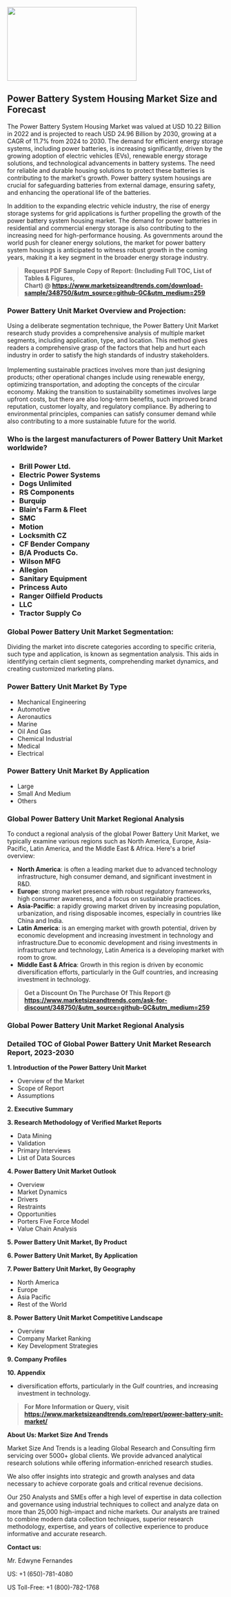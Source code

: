 <p><img class="alignnone size-medium wp-image-20088" src="https://ffe5etoiles.com/wp-content/uploads/2024/12/MST1-300x171.png" alt="" width="300" height="171" /></p><h2>Power Battery System Housing Market Size and Forecast</h2><p>The Power Battery System Housing Market was valued at USD 10.22 Billion in 2022 and is projected to reach USD 24.96 Billion by 2030, growing at a CAGR of 11.7% from 2024 to 2030. The demand for efficient energy storage systems, including power batteries, is increasing significantly, driven by the growing adoption of electric vehicles (EVs), renewable energy storage solutions, and technological advancements in battery systems. The need for reliable and durable housing solutions to protect these batteries is contributing to the market's growth. Power battery system housings are crucial for safeguarding batteries from external damage, ensuring safety, and enhancing the operational life of the batteries.</p><p>In addition to the expanding electric vehicle industry, the rise of energy storage systems for grid applications is further propelling the growth of the power battery system housing market. The demand for power batteries in residential and commercial energy storage is also contributing to the increasing need for high-performance housing. As governments around the world push for cleaner energy solutions, the market for power battery system housings is anticipated to witness robust growth in the coming years, making it a key segment in the broader energy storage industry.</p></p><blockquote id="" class=""><strong>Request PDF Sample Copy of Report: (Including Full TOC, List of Tables &amp; Figures, Chart)&nbsp;@&nbsp;<strong><a href="https://www.marketsizeandtrends.com/download-sample/348750/&utm_source=github-GC&utm_medium=259" target="_blank">https://www.marketsizeandtrends.com/download-sample/348750/&utm_source=github-GC&utm_medium=259</a></strong></strong></blockquote><h3 id="" class="">Power Battery Unit Market&nbsp;Overview and Projection:</h3><p id="" class="">Using a deliberate segmentation technique, the Power Battery Unit Market research study provides a comprehensive analysis of multiple market segments, including application, type, and location. This method gives readers a comprehensive grasp of the factors that help and hurt each industry in order to satisfy the high standards of industry stakeholders. <br /> <br />Implementing sustainable practices involves more than just designing products; other operational changes include using renewable energy, optimizing transportation, and adopting the concepts of the circular economy. Making the transition to sustainability sometimes involves large upfront costs, but there are also long-term benefits, such improved brand reputation, customer loyalty, and regulatory compliance. By adhering to environmental principles, companies can satisfy consumer demand while also contributing to a more sustainable future for the world.</p><h3 id="" class="">Who is the largest manufacturers of&nbsp;Power Battery Unit Market worldwide?</h3><h3 class=""><p><ul><li>Brill Power Ltd. </li><li> Electric Power Systems </li><li> Dogs Unlimited </li><li> RS Components </li><li> Burquip </li><li> Blain's Farm & Fleet </li><li> SMC </li><li> Motion </li><li> Locksmith CZ </li><li> CF Bender Company </li><li> B/A Products Co. </li><li> Wilson MFG </li><li> Allegion </li><li> Sanitary Equipment </li><li> Princess Auto </li><li> Ranger Oilfield Products </li><li> LLC </li><li> Tractor Supply Co</li></ul></p></h3><h3 id="" class="">Global&nbsp;Power Battery Unit Market Segmentation:</h3><p id="" class="">Dividing the market into discrete categories according to specific criteria, such type and application, is known as segmentation analysis. This aids in identifying certain client segments, comprehending market dynamics, and creating customized marketing plans.</p><h3 id="" class="">Power Battery Unit Market&nbsp;By Type</h3><p><p><ul><li>Mechanical Engineering</li><li> Automotive</li><li> Aeronautics</li><li> Marine</li><li> Oil And Gas</li><li> Chemical Industrial</li><li> Medical</li><li> Electrical</p></li></ul></p></p><h3 id="" class="">Power Battery Unit Market&nbsp;By Application</h3><p class=""><p><ul><li>Large</li><li> Small And Medium</li><li> Others</li></ul></p></p><h3 id="" class="">Global Power Battery Unit Market Regional Analysis</h3><p id="" class="">To conduct a regional analysis of the global Power Battery Unit Market, we typically examine various regions such as North America, Europe, Asia-Pacific, Latin America, and the Middle East &amp; Africa. Here's a brief overview:</p><ul><li><strong>North America</strong>: is often a leading market due to advanced technology infrastructure, high consumer demand, and significant investment in R&amp;D.</li><li><strong>Europe</strong>: strong market presence with robust regulatory frameworks, high consumer awareness, and a focus on sustainable practices.</li><li><strong>Asia-Pacific</strong>: a rapidly growing market driven by increasing population, urbanization, and rising disposable incomes, especially in countries like China and India.</li><li><strong>Latin America</strong>: is an emerging market with growth potential, driven by economic development and increasing investment in technology and infrastructure.Due to economic development and rising investments in infrastructure and technology, Latin America is a developing market with room to grow.</li><li><strong>Middle East &amp; Africa</strong>: Growth in this region is driven by economic diversification efforts, particularly in the Gulf countries, and increasing investment in technology.</li></ul><blockquote id="" class=""><strong>Get a Discount On The Purchase Of This Report @ <strong><a href="https://www.marketsizeandtrends.com/ask-for-discount/348750/&utm_source=github-GC&utm_medium=259" target="_blank">https://www.marketsizeandtrends.com/ask-for-discount/348750/&utm_source=github-GC&utm_medium=259</a></strong></strong></blockquote><h3 id="" class="">Global Power Battery Unit Market Regional Analysis</h3><h3 id="" class="">Detailed TOC of Global Power Battery Unit Market Research Report, 2023-2030</h3><p id="" class=""><strong>1. Introduction of the Power Battery Unit Market</strong></p><ul><li>Overview of the Market</li><li>Scope of Report</li><li>Assumptions</li></ul><p id="" class=""><strong>2. Executive Summary</strong></p><p id="" class=""><strong>3. Research Methodology of Verified Market Reports</strong></p><ul><li>Data Mining</li><li>Validation</li><li>Primary Interviews</li><li>List of Data Sources</li></ul><p id="" class=""><strong>4. Power Battery Unit Market Outlook</strong></p><ul><li>Overview</li><li>Market Dynamics</li><li>Drivers</li><li>Restraints</li><li>Opportunities</li><li>Porters Five Force Model</li><li>Value Chain Analysis</li></ul><p id="" class=""><strong>5. Power Battery Unit Market, By Product</strong></p><p id="" class=""><strong>6. Power Battery Unit Market, By Application</strong></p><p id="" class=""><strong>7. Power Battery Unit Market, By Geography</strong></p><ul><li>North America</li><li>Europe</li><li>Asia Pacific</li><li>Rest of the World</li></ul><p id="" class=""><strong>8. Power Battery Unit Market Competitive Landscape</strong></p><ul><li>Overview</li><li>Company Market Ranking</li><li>Key Development Strategies</li></ul><p id="" class=""><strong>9. Company Profiles</strong></p><p id="" class=""><strong>10. Appendix</strong></p><ul><li>diversification efforts, particularly in the Gulf countries, and increasing investment in technology.</li></ul><blockquote id="" class=""><strong>For More Information or Query, visit <strong><strong><a href="https://www.marketsizeandtrends.com/report/power-battery-unit-market/" target="_blank">https://www.marketsizeandtrends.com/report/power-battery-unit-market/</a></strong></strong></strong></blockquote><p id="" class=""><strong>About Us: Market Size And Trends</strong></p><p id="" class="">Market Size And Trends is a leading Global Research and Consulting firm servicing over 5000+ global clients. We provide advanced analytical research solutions while offering information-enriched research studies.</p><p id="" class="">We also offer insights into strategic and growth analyses and data necessary to achieve corporate goals and critical revenue decisions.</p><p id="" class="">Our 250 Analysts and SMEs offer a high level of expertise in data collection and governance using industrial techniques to collect and analyze data on more than 25,000 high-impact and niche markets. Our analysts are trained to combine modern data collection techniques, superior research methodology, expertise, and years of collective experience to produce informative and accurate research.</p><p id="" class=""><strong>Contact us:</strong></p><p id="" class="">Mr. Edwyne Fernandes</p><p id="" class="">US: +1 (650)-781-4080</p><p id="" class="">US Toll-Free: +1 (800)-782-1768</p>

